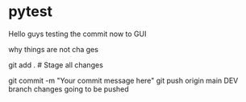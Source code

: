 # pytest

Hello guys testing the commit now to GUI

why things are not cha ges


git add .       # Stage all changes

git commit -m "Your commit message here"
git push origin main
DEV  branch changes going to be pushed 
